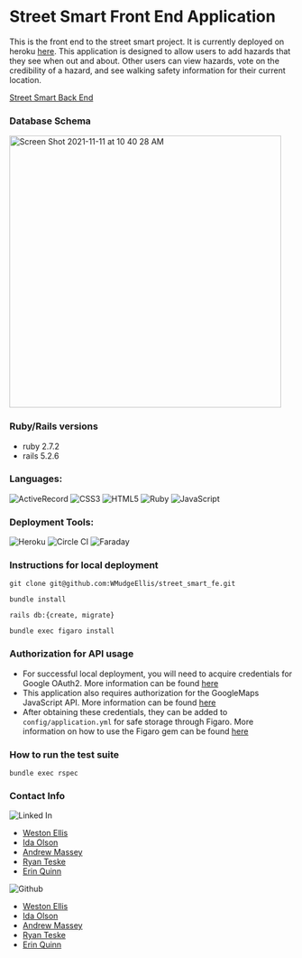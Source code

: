 # Street Smart Front End Application

This is the front end to the street smart project. It is currently deployed on heroku [here](https://street-smart-fe.herokuapp.com/). This application is designed to allow users to add hazards that they see when out and about. Other users can view hazards, vote on the credibility of a hazard, and see walking safety information for their current location.

[Street Smart Back End](https://github.com/WMudgeEllis/street_smart_be)

### Database Schema

<img width="482" alt="Screen Shot 2021-11-11 at 10 40 28 AM" src="https://user-images.githubusercontent.com/75844153/141326402-b45da032-ef73-4c0e-a94f-c71ea2b398ee.png">
  

### Ruby/Rails versions

  - ruby 2.7.2 
  - rails 5.2.6

### Languages:
![ActiveRecord](https://img.shields.io/badge/ActiveRecord-CC0000.svg?&style=flaste&logo=rubyonrails&logoColor=white)
![CSS3](https://img.shields.io/badge/CSS3-1572B6.svg?&style=flaste&logo=css3&logoColor=white)
![HTML5](https://img.shields.io/badge/HTML5-0EB201.svg?&style=flaste&logo=html5&logoColor=white)
![Ruby](https://img.shields.io/badge/Ruby-CC0000.svg?&style=flaste&logo=ruby&logoColor=white)
![JavaScript](https://img.shields.io/badge/JavaScript-323330?style=for-the-badge&logo=javascript&logoColor=F7DF1E)

### Deployment Tools:
![Heroku](https://img.shields.io/badge/Heroku-430098.svg?&style=flaste&logo=heroku&logoColor=white)
![Circle CI](https://img.shields.io/badge/circleci-343434?style=for-the-badge&logo=circleci&logoColor=white)
![Faraday](https://img.shields.io/badge/faraday-b81818.svg?&style=flaste&logo=rubygems&logoColor=white)

### Instructions for local deployment
  
  ```
  git clone git@github.com:WMudgeEllis/street_smart_fe.git
  
  bundle install 
  
  rails db:{create, migrate}

  bundle exec figaro install
  
  ```
  
### Authorization for API usage
  
  - For successful local deployment, you will need to acquire credentials for Google OAuth2. More information can be found [here](https://developers.google.com/identity/protocols/oauth2)
  - This application also requires authorization for the GoogleMaps JavaScript API. More information can be found [here](https://developers.google.com/maps/documentation/javascript/overview)
  - After obtaining these credentials, they can be added to `config/application.yml` for safe storage through Figaro. More information on how to use the Figaro gem can be found [here](https://github.com/laserlemon/figaro)


### How to run the test suite

```
bundle exec rspec
```

### Contact Info 
  
  ![Linked In](https://img.shields.io/badge/LinkedIn-0077B5?style=for-the-badge&logo=linkedin&logoColor=white)

- [Weston Ellis](https://www.linkedin.com/in/weston-mudge-ellis/)
- [Ida Olson](https://www.linkedin.com/in/idaolson/)
- [Andrew Massey](https://www.linkedin.com/in/andrew-massey-b06662194/)
- [Ryan Teske](https://www.linkedin.com/in/ryan-teske-2021/)
- [Erin Quinn](https://www.linkedin.com/in/erin-quinn-a53a8b172/)

![Github](https://img.shields.io/badge/GitHub-100000?style=for-the-badge&logo=github&logoColor=white)

- [Weston Ellis](https://github.com/WMudgeEllis)
- [Ida Olson](https://github.com/idaolson)
- [Andrew Massey](https://github.com/acmassey3698)
- [Ryan Teske](https://github.com/Rteske)
- [Erin Quinn](https://github.com/equinn125)

